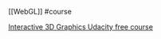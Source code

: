 [[WebGL]]
#course

[Interactive 3D Graphics Udacity free course](https://eu.udacity.com/course/interactive-3d-graphics--cs291)

